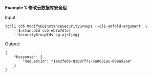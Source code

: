 **Example 1: 修改云数据库安全组**



Input: 

```
tccli cdb ModifyDBInstanceSecurityGroups --cli-unfold-argument  \
    --InstanceId cdb-eb2w7dto\
    --SecurityGroupIds sg-ajr1jzgj
```

Output: 
```
{
    "Response": {
        "RequestId": "1a42feb9-82087f71-6a0031ac-699a92a8"
    }
}
```

